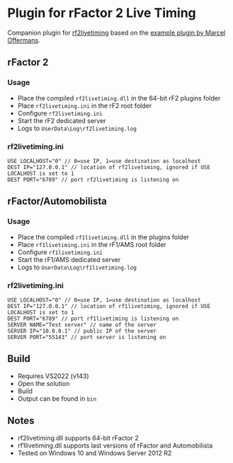 # Plugin for rFactor 2 Live Timing

Companion plugin for [rf2livetiming](https://github.com/mbeader/rf2livetiming) based on the [example plugin by Marcel Offermans](https://bitbucket.org/marrs/rfactor/src/e13b7d85bb48cb353af58f4223ecd41a47316f24/cpp/DataPlugin_v2/?at=master).

## rFactor 2

### Usage

* Place the compiled `rf2livetiming.dll` in the 64-bit rF2 plugins folder
* Place `rf2livetiming.ini` in the rF2 root folder
* Configure `rf2livetiming.ini`
* Start the rF2 dedicated server
* Logs to `UserData\Log\rf2livetiming.log`

### rf2livetiming.ini
```
USE LOCALHOST="0" // 0=use IP, 1=use destination as localhost
DEST IP="127.0.0.1" // location of rf2livetiming, ignored if USE LOCALHOST is set to 1
DEST PORT="6789" // port rf2livetiming is listening on
```

## rFactor/Automobilista

### Usage

* Place the compiled `rf1livetiming.dll` in the plugins folder
* Place `rf1livetiming.ini` in the rF1/AMS root folder
* Configure `rf1livetiming.ini`
* Start the rF1/AMS dedicated server
* Logs to `UserData\Log\rf1livetiming.log`

### rf2livetiming.ini
```
USE LOCALHOST="0" // 0=use IP, 1=use destination as localhost
DEST IP="127.0.0.1" // location of rf1livetiming, ignored if USE LOCALHOST is set to 1
DEST PORT="6789" // port rf1livetiming is listening on
SERVER NAME="Test server" // name of the server
SERVER IP="10.0.0.1" // public IP of the server
SERVER PORT="55143" // port server is listening on
```

## Build

* Requires VS2022 (v143)
* Open the solution
* Build
* Output can be found in `bin`

## Notes

* rf2livetiming.dll supports 64-bit rFactor 2
* rf1livetiming.dll supports last versions of rFactor and Automobilista
* Tested on Windows 10 and Windows Server 2012 R2
